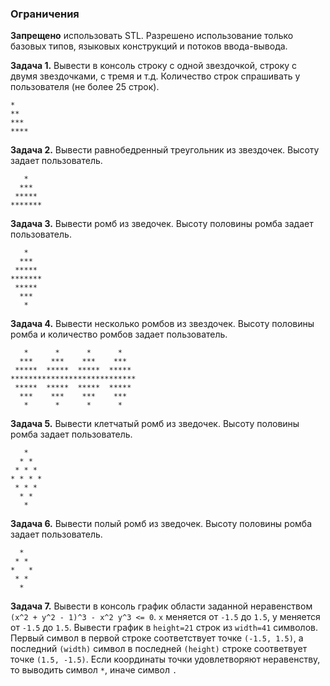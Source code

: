 ### Ограничения

**Запрещено** использовать STL. Разрешено использование только базовых типов, языковых конструкций и потоков ввода-вывода.

**Задача 1.** Вывести в консоль строку с одной звездочкой, строку с двумя звездочками, с тремя и т.д. Количество строк спрашивать у пользователя (не более 25 строк).

	*
	**
	***
	****

**Задача 2.** Вывести равнобедренный треугольник из звездочек. Высоту задает пользователь.

	   *
	  ***
	 *****
	*******

**Задача 3.** Вывести ромб из зведочек. Высоту половины ромба задает пользователь.

	   *
	  ***
	 *****
	*******
	 *****
	  ***
	   *

**Задача 4.** Вывести несколько ромбов из звездочек. Высоту половины ромба и количество ромбов задает пользователь.

	   *      *      *      *
	  ***    ***    ***    ***
	 *****  *****  *****  *****
	****************************
	 *****  *****  *****  *****
	  ***    ***    ***    ***
	   *      *      *      *

**Задача 5.** Вывести клетчатый ромб из зведочек. Высоту половины ромба задает пользователь.

	   *
	  * *
	 * * *
	* * * *
	 * * *
	  * *
	   *

**Задача 6.** Вывести полый ромб из зведочек. Высоту половины ромба задает пользователь.

	  *
	 * *
	*   *
	 * *
	  *

**Задача 7.** Вывести в консоль график области заданной неравенством `(x^2 + y^2 - 1)^3 - x^2 y^3 <= 0`. `x` меняется от `-1.5` до `1.5`, y меняется от `-1.5` до `1.5`.
Вывести график в `height=21` строк из `width=41` символов. Первый символ в первой строке соответствует точке `(-1.5, 1.5)`, а последний `(width)` символ в последней `(height)` строке соответвует точке `(1.5, -1.5)`.
Если координаты точки удовлетворяют неравенству, то выводить символ `*`, иначе символ `.`
